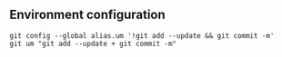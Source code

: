 ## Environment configuration 
```
git config --global alias.um '!git add --update && git commit -m'
git um "git add --update + git commit -m"
```